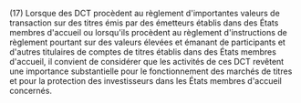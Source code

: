 (17) Lorsque des DCT procèdent au règlement d'importantes valeurs de transaction sur des titres émis par des émetteurs établis dans des États membres d'accueil ou lorsqu'ils procèdent au règlement d'instructions de règlement pourtant sur des valeurs élevées et émanant de participants et d'autres titulaires de comptes de titres établis dans des États membres d'accueil, il convient de considérer que les activités de ces DCT revêtent une importance substantielle pour le fonctionnement des marchés de titres et pour la protection des investisseurs dans les États membres d'accueil concernés.